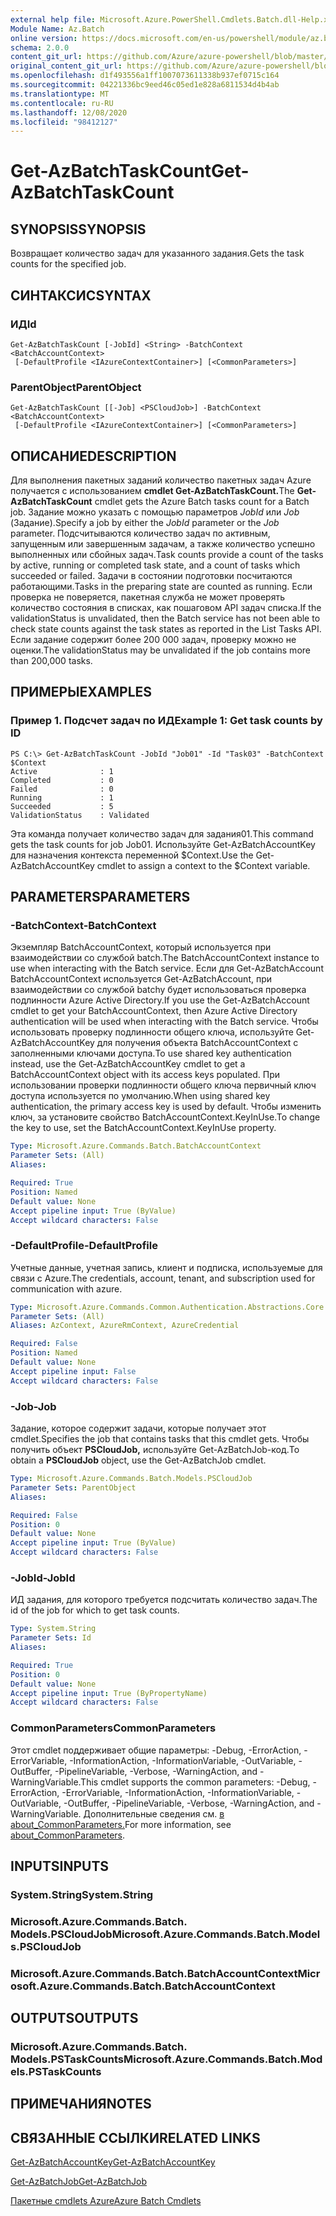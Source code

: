 ```yaml
---
external help file: Microsoft.Azure.PowerShell.Cmdlets.Batch.dll-Help.xml
Module Name: Az.Batch
online version: https://docs.microsoft.com/en-us/powershell/module/az.batch/get-azbatchtaskcount
schema: 2.0.0
content_git_url: https://github.com/Azure/azure-powershell/blob/master/src/Batch/Batch/help/Get-AzBatchTaskCount.md
original_content_git_url: https://github.com/Azure/azure-powershell/blob/master/src/Batch/Batch/help/Get-AzBatchTaskCount.md
ms.openlocfilehash: d1f493556a1ff1007073611338b937ef0715c164
ms.sourcegitcommit: 04221336bc9eed46c05ed1e828a6811534d4b4ab
ms.translationtype: MT
ms.contentlocale: ru-RU
ms.lasthandoff: 12/08/2020
ms.locfileid: "98412127"
---
```

# <span data-ttu-id="044d3-101">Get-AzBatchTaskCount</span><span class="sxs-lookup"><span data-stu-id="044d3-101">Get-AzBatchTaskCount</span></span>

## <span data-ttu-id="044d3-102">SYNOPSIS</span><span class="sxs-lookup"><span data-stu-id="044d3-102">SYNOPSIS</span></span>
<span data-ttu-id="044d3-103">Возвращает количество задач для указанного задания.</span><span class="sxs-lookup"><span data-stu-id="044d3-103">Gets the task counts for the specified job.</span></span>

## <span data-ttu-id="044d3-104">СИНТАКСИС</span><span class="sxs-lookup"><span data-stu-id="044d3-104">SYNTAX</span></span>

### <span data-ttu-id="044d3-105">ИД</span><span class="sxs-lookup"><span data-stu-id="044d3-105">Id</span></span>
```
Get-AzBatchTaskCount [-JobId] <String> -BatchContext <BatchAccountContext>
 [-DefaultProfile <IAzureContextContainer>] [<CommonParameters>]
```

### <span data-ttu-id="044d3-106">ParentObject</span><span class="sxs-lookup"><span data-stu-id="044d3-106">ParentObject</span></span>
```
Get-AzBatchTaskCount [[-Job] <PSCloudJob>] -BatchContext <BatchAccountContext>
 [-DefaultProfile <IAzureContextContainer>] [<CommonParameters>]
```

## <span data-ttu-id="044d3-107">ОПИСАНИЕ</span><span class="sxs-lookup"><span data-stu-id="044d3-107">DESCRIPTION</span></span>
<span data-ttu-id="044d3-108">Для выполнения пакетных заданий количество пакетных задач Azure получается с использованием **cmdlet Get-AzBatchTaskCount.**</span><span class="sxs-lookup"><span data-stu-id="044d3-108">The **Get-AzBatchTaskCount** cmdlet gets the Azure Batch tasks count for a Batch job.</span></span>
<span data-ttu-id="044d3-109">Задание можно указать с помощью параметров *JobId* или *Job* (Задание).</span><span class="sxs-lookup"><span data-stu-id="044d3-109">Specify a job by either the *JobId* parameter or the *Job* parameter.</span></span>
<span data-ttu-id="044d3-110">Подсчитываются количество задач по активным, запущенным или завершенным задачам, а также количество успешно выполненных или сбойных задач.</span><span class="sxs-lookup"><span data-stu-id="044d3-110">Task counts provide a count of the tasks by active, running or completed task state, and a count of tasks which succeeded or failed.</span></span> <span data-ttu-id="044d3-111">Задачи в состоянии подготовки посчитаются работающими.</span><span class="sxs-lookup"><span data-stu-id="044d3-111">Tasks in the preparing state are counted as running.</span></span> <span data-ttu-id="044d3-112">Если проверка не поверяется, пакетная служба не может проверять количество состояния в списках, как пошаговом API задач списка.</span><span class="sxs-lookup"><span data-stu-id="044d3-112">If the validationStatus is unvalidated, then the Batch service has not been able to check state counts against the task states as reported in the List Tasks API.</span></span> <span data-ttu-id="044d3-113">Если задание содержит более 200 000 задач, проверку можно не оценки.</span><span class="sxs-lookup"><span data-stu-id="044d3-113">The validationStatus may be unvalidated if the job contains more than 200,000 tasks.</span></span>

## <span data-ttu-id="044d3-114">ПРИМЕРЫ</span><span class="sxs-lookup"><span data-stu-id="044d3-114">EXAMPLES</span></span>

### <span data-ttu-id="044d3-115">Пример 1. Подсчет задач по ИД</span><span class="sxs-lookup"><span data-stu-id="044d3-115">Example 1: Get task counts by ID</span></span>
```
PS C:\> Get-AzBatchTaskCount -JobId "Job01" -Id "Task03" -BatchContext $Context
Active              : 1
Completed           : 0
Failed              : 0
Running             : 1
Succeeded           : 5
ValidationStatus    : Validated
```

<span data-ttu-id="044d3-116">Эта команда получает количество задач для задания01.</span><span class="sxs-lookup"><span data-stu-id="044d3-116">This command gets the task counts for job Job01.</span></span>
<span data-ttu-id="044d3-117">Используйте Get-AzBatchAccountKey для назначения контекста переменной $Context.</span><span class="sxs-lookup"><span data-stu-id="044d3-117">Use the Get-AzBatchAccountKey cmdlet to assign a context to the $Context variable.</span></span>

## <span data-ttu-id="044d3-118">PARAMETERS</span><span class="sxs-lookup"><span data-stu-id="044d3-118">PARAMETERS</span></span>

### <span data-ttu-id="044d3-119">-BatchContext</span><span class="sxs-lookup"><span data-stu-id="044d3-119">-BatchContext</span></span>
<span data-ttu-id="044d3-120">Экземпляр BatchAccountContext, который используется при взаимодействии со службой batch.</span><span class="sxs-lookup"><span data-stu-id="044d3-120">The BatchAccountContext instance to use when interacting with the Batch service.</span></span>
<span data-ttu-id="044d3-121">Если для Get-AzBatchAccount BatchAccountContext используется Get-AzBatchAccount, при взаимодействии со службой batchy будет использоваться проверка подлинности Azure Active Directory.</span><span class="sxs-lookup"><span data-stu-id="044d3-121">If you use the Get-AzBatchAccount cmdlet to get your BatchAccountContext, then Azure Active Directory authentication will be used when interacting with the Batch service.</span></span>
<span data-ttu-id="044d3-122">Чтобы использовать проверку подлинности общего ключа, используйте Get-AzBatchAccountKey для получения объекта BatchAccountContext с заполненными ключами доступа.</span><span class="sxs-lookup"><span data-stu-id="044d3-122">To use shared key authentication instead, use the Get-AzBatchAccountKey cmdlet to get a BatchAccountContext object with its access keys populated.</span></span>
<span data-ttu-id="044d3-123">При использовании проверки подлинности общего ключа первичный ключ доступа используется по умолчанию.</span><span class="sxs-lookup"><span data-stu-id="044d3-123">When using shared key authentication, the primary access key is used by default.</span></span>
<span data-ttu-id="044d3-124">Чтобы изменить ключ, за установите свойство BatchAccountContext.KeyInUse.</span><span class="sxs-lookup"><span data-stu-id="044d3-124">To change the key to use, set the BatchAccountContext.KeyInUse property.</span></span>

```yaml
Type: Microsoft.Azure.Commands.Batch.BatchAccountContext
Parameter Sets: (All)
Aliases:

Required: True
Position: Named
Default value: None
Accept pipeline input: True (ByValue)
Accept wildcard characters: False
```

### <span data-ttu-id="044d3-125">-DefaultProfile</span><span class="sxs-lookup"><span data-stu-id="044d3-125">-DefaultProfile</span></span>
<span data-ttu-id="044d3-126">Учетные данные, учетная запись, клиент и подписка, используемые для связи с Azure.</span><span class="sxs-lookup"><span data-stu-id="044d3-126">The credentials, account, tenant, and subscription used for communication with azure.</span></span>

```yaml
Type: Microsoft.Azure.Commands.Common.Authentication.Abstractions.Core.IAzureContextContainer
Parameter Sets: (All)
Aliases: AzContext, AzureRmContext, AzureCredential

Required: False
Position: Named
Default value: None
Accept pipeline input: False
Accept wildcard characters: False
```

### <span data-ttu-id="044d3-127">-Job</span><span class="sxs-lookup"><span data-stu-id="044d3-127">-Job</span></span>
<span data-ttu-id="044d3-128">Задание, которое содержит задачи, которые получает этот cmdlet.</span><span class="sxs-lookup"><span data-stu-id="044d3-128">Specifies the job that contains tasks that this cmdlet gets.</span></span>
<span data-ttu-id="044d3-129">Чтобы получить объект **PSCloudJob,** используйте Get-AzBatchJob-код.</span><span class="sxs-lookup"><span data-stu-id="044d3-129">To obtain a **PSCloudJob** object, use the Get-AzBatchJob cmdlet.</span></span>

```yaml
Type: Microsoft.Azure.Commands.Batch.Models.PSCloudJob
Parameter Sets: ParentObject
Aliases:

Required: False
Position: 0
Default value: None
Accept pipeline input: True (ByValue)
Accept wildcard characters: False
```

### <span data-ttu-id="044d3-130">-JobId</span><span class="sxs-lookup"><span data-stu-id="044d3-130">-JobId</span></span>
<span data-ttu-id="044d3-131">ИД задания, для которого требуется подсчитать количество задач.</span><span class="sxs-lookup"><span data-stu-id="044d3-131">The id of the job for which to get task counts.</span></span>

```yaml
Type: System.String
Parameter Sets: Id
Aliases:

Required: True
Position: 0
Default value: None
Accept pipeline input: True (ByPropertyName)
Accept wildcard characters: False
```

### <span data-ttu-id="044d3-132">CommonParameters</span><span class="sxs-lookup"><span data-stu-id="044d3-132">CommonParameters</span></span>
<span data-ttu-id="044d3-133">Этот cmdlet поддерживает общие параметры: -Debug, -ErrorAction, -ErrorVariable, -InformationAction, -InformationVariable, -OutVariable, -OutBuffer, -PipelineVariable, -Verbose, -WarningAction, and -WarningVariable.</span><span class="sxs-lookup"><span data-stu-id="044d3-133">This cmdlet supports the common parameters: -Debug, -ErrorAction, -ErrorVariable, -InformationAction, -InformationVariable, -OutVariable, -OutBuffer, -PipelineVariable, -Verbose, -WarningAction, and -WarningVariable.</span></span> <span data-ttu-id="044d3-134">Дополнительные сведения см. [в about_CommonParameters.](http://go.microsoft.com/fwlink/?LinkID=113216)</span><span class="sxs-lookup"><span data-stu-id="044d3-134">For more information, see [about_CommonParameters](http://go.microsoft.com/fwlink/?LinkID=113216).</span></span>

## <span data-ttu-id="044d3-135">INPUTS</span><span class="sxs-lookup"><span data-stu-id="044d3-135">INPUTS</span></span>

### <span data-ttu-id="044d3-136">System.String</span><span class="sxs-lookup"><span data-stu-id="044d3-136">System.String</span></span>

### <span data-ttu-id="044d3-137">Microsoft.Azure.Commands.Batch. Models.PSCloudJob</span><span class="sxs-lookup"><span data-stu-id="044d3-137">Microsoft.Azure.Commands.Batch.Models.PSCloudJob</span></span>

### <span data-ttu-id="044d3-138">Microsoft.Azure.Commands.Batch.BatchAccountContext</span><span class="sxs-lookup"><span data-stu-id="044d3-138">Microsoft.Azure.Commands.Batch.BatchAccountContext</span></span>

## <span data-ttu-id="044d3-139">OUTPUTS</span><span class="sxs-lookup"><span data-stu-id="044d3-139">OUTPUTS</span></span>

### <span data-ttu-id="044d3-140">Microsoft.Azure.Commands.Batch. Models.PSTaskCounts</span><span class="sxs-lookup"><span data-stu-id="044d3-140">Microsoft.Azure.Commands.Batch.Models.PSTaskCounts</span></span>

## <span data-ttu-id="044d3-141">ПРИМЕЧАНИЯ</span><span class="sxs-lookup"><span data-stu-id="044d3-141">NOTES</span></span>

## <span data-ttu-id="044d3-142">СВЯЗАННЫЕ ССЫЛКИ</span><span class="sxs-lookup"><span data-stu-id="044d3-142">RELATED LINKS</span></span>

[<span data-ttu-id="044d3-143">Get-AzBatchAccountKey</span><span class="sxs-lookup"><span data-stu-id="044d3-143">Get-AzBatchAccountKey</span></span>](./Get-AzBatchAccountKey.md)

[<span data-ttu-id="044d3-144">Get-AzBatchJob</span><span class="sxs-lookup"><span data-stu-id="044d3-144">Get-AzBatchJob</span></span>](./Get-AzBatchJob.md)

[<span data-ttu-id="044d3-145">Пакетные cmdlets Azure</span><span class="sxs-lookup"><span data-stu-id="044d3-145">Azure Batch Cmdlets</span></span>](/powershell/module/Az.Batch/)
